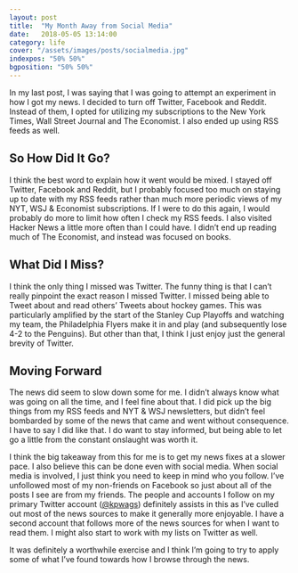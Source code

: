 ```yaml
---
layout: post
title:  "My Month Away from Social Media"
date:   2018-05-05 13:14:00
category: life
cover: "/assets/images/posts/socialmedia.jpg"
indexpos: "50% 50%"
bgposition: "50% 50%"
---
```


In my last post, I was saying that I was going to attempt an experiment in how I got my news. I decided to turn off Twitter, Facebook and Reddit. Instead of them, I opted for utilizing my subscriptions to the New York Times, Wall Street Journal and The Economist. I also ended up using RSS feeds as well.

## So How Did It Go?
I think the best word to explain how it went would be mixed. I stayed off Twitter, Facebook and Reddit, but I probably focused too much on staying up to date with my RSS feeds rather than much more periodic views of my NYT, WSJ & Economist subscriptions. If I were to do this again, I would probably do more to limit how often I check my RSS feeds. I also visited Hacker News a little more often than I could have. I didn’t end up reading much of The Economist, and instead was focused on books. 

## What Did I Miss?
I think the only thing I missed was Twitter. The funny thing is that I can’t really pinpoint the exact reason I missed Twitter. I missed being able to Tweet about and read others’ Tweets about hockey games. This was particularly amplified by the start of the Stanley Cup Playoffs and watching my team, the Philadelphia Flyers make it in and play (and subsequently lose 4-2 to the Penguins). But other than that, I think I just enjoy just the general brevity of Twitter.

## Moving Forward
The news did seem to slow down some for me. I didn’t always know what was going on all the time, and I feel fine about that. I did pick up the big things from my RSS feeds and NYT & WSJ newsletters, but didn’t feel bombarded by some of the news that came and went without consequence. I have to say I did like that. I do want to stay informed, but being able to let go a little from the constant onslaught was worth it.

I think the big takeaway from this for me is to get my news fixes at a slower pace. I also believe this can be done even with social media. When social media is involved, I just think you need to keep in mind who you follow. I’ve unfollowed most of my non-friends on Facebook so just about all of the posts I see are from my friends. The people and accounts I follow on my primary Twitter account ([@kpwags](https://www.twitter.com/kpwags)) definitely assists in this as I’ve culled out most of the news sources to make it generally more enjoyable. I have a second account that follows more of the news sources for when I want to read them. I might also start to work with my lists on Twitter as well.

It was definitely a worthwhile exercise and I think I’m going to try to apply some of what I’ve found towards how I browse through the news.